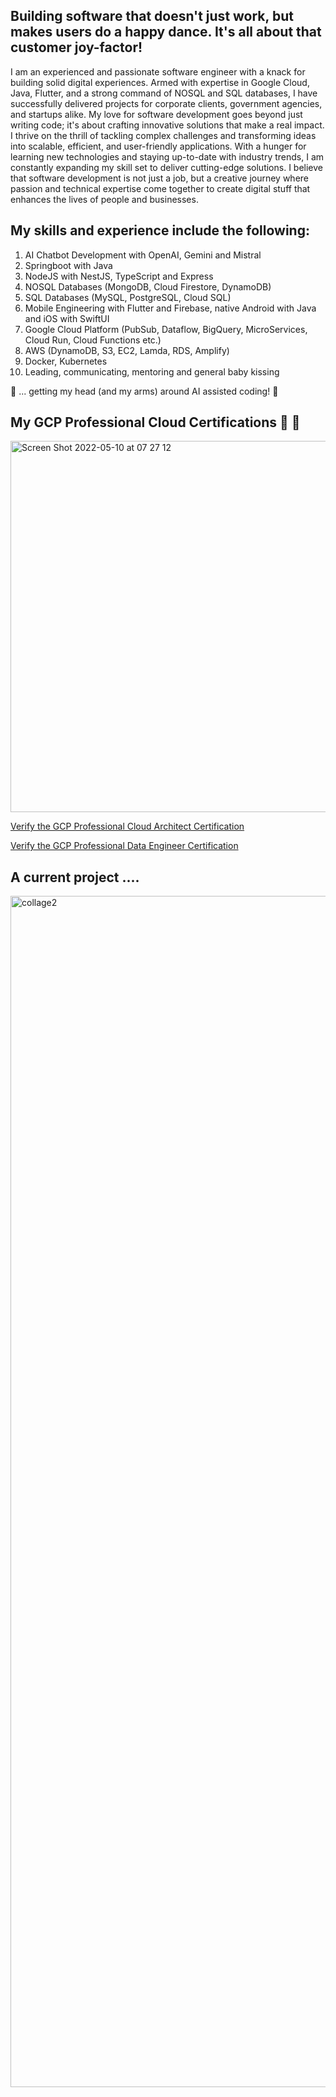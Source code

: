 
## Building software that doesn't just work, but makes users do a happy dance. It's all about that customer joy-factor!

I am an experienced and passionate software engineer with a knack for building solid digital experiences. Armed with expertise in Google Cloud, Java, Flutter, and a strong command of NOSQL and SQL databases, I have successfully delivered projects for corporate clients, government agencies, and startups alike. My love for software development goes beyond just writing code; it's about crafting innovative solutions that make a real impact. I thrive on the thrill of tackling complex challenges and transforming ideas into scalable, efficient, and user-friendly applications. With a hunger for learning new technologies and staying up-to-date with industry trends, I am constantly expanding my skill set to deliver cutting-edge solutions. I believe that software development is not just a job, but a creative journey where passion and technical expertise come together to create digital stuff that enhances the lives of people and businesses. 

## My skills and experience include the following:
1. AI Chatbot Development with OpenAI, Gemini and Mistral
2. Springboot with Java
3. NodeJS with NestJS, TypeScript and Express
4. NOSQL Databases (MongoDB, Cloud Firestore, DynamoDB)
5. SQL Databases (MySQL, PostgreSQL, Cloud SQL)
6. Mobile Engineering with Flutter and Firebase, native Android with Java and iOS with SwiftUI
7. Google Cloud Platform (PubSub, Dataflow, BigQuery, MicroServices, Cloud Run, Cloud Functions etc.)
8. AWS (DynamoDB, S3, EC2, Lamda, RDS, Amplify)
9. Docker, Kubernetes
10. Leading, communicating, mentoring and general baby kissing

🍎 ... getting my head (and my arms) around AI assisted coding! 🍎

## My GCP Professional Cloud Certifications 👋 👋

<img width="594" alt="Screen Shot 2022-05-10 at 07 27 12" src="https://user-images.githubusercontent.com/343710/167548728-eb8ebb52-04dc-42ef-9a10-febee82cb705.png">

[Verify the GCP Professional Cloud Architect Certification](https://www.credential.net/639a436a-58dd-4f27-8720-31bd79836c93?key=449eefa5bc8a3bb4cb29c8cba04acfa62d698b52f7afcbe2209fbdb31f4b3df3)

[Verify the GCP Professional Data Engineer Certification](https://www.credential.net/5e605a5b-4b1c-4380-8024-deb34f975f86?key=6714f2885cf5bd5d43f2779db3e99d80c5db226942292c9392489a702e9664dd#gs.101v3ak)
## A current project ....
<img width="1906" alt="collage2" src="https://github.com/malengatiger/malengatiger/assets/343710/be34e0ec-c5da-4e80-8937-f7c072b580e1">
